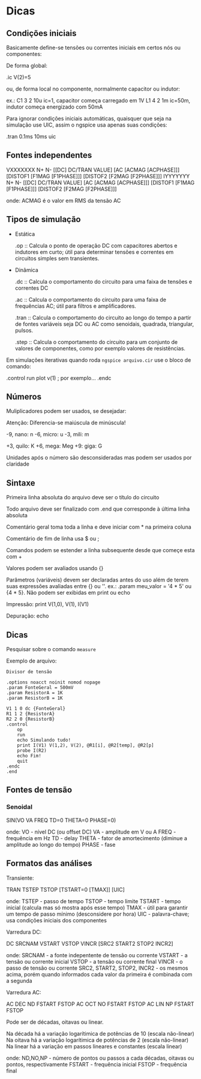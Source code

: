 # Dicas

## Condições iniciais

Basicamente define-se tensões ou correntes iniciais em certos nós ou componentes:

De forma global:

.ic V(2)=5

ou, de forma local no componente, normalmente capacitor ou indutor:

ex.: C1 3 2 10u ic=1, capacitor começa carregado em 1V
     L1 4 2 1m ic=50m, indutor começa energizado com 50mA

Para ignorar condições iniciais automáticas, quaisquer que seja na simulação use UIC, assim o ngspice usa apenas suas condições:

.tran 0.1ms 10ms uic

## Fontes independentes

VXXXXXXX N+ N- [[DC] DC/TRAN VALUE] [AC [ACMAG [ACPHASE]]] [DISTOF1 [F1MAG [F1PHASE]]] [DISTOF2 [F2MAG [F2PHASE]]]
IYYYYYYY N+ N- [[DC] DC/TRAN VALUE] [AC [ACMAG [ACPHASE]]] [DISTOF1 [F1MAG [F1PHASE]]] [DISTOF2 [F2MAG [F2PHASE]]]

onde: ACMAG é o valor em RMS da tensão AC

## Tipos de simulação

- Estática

    .op :: Calcula o ponto de operação DC com capacitores abertos e indutores em curto; útil para determinar tensões e correntes em circuitos simples sem transientes.

- Dinâmica

    .dc :: Calcula o comportamento do circuito para uma faixa de tensões e correntes DC

    .ac :: Calcula o comportamento do circuito para uma faixa de frequências AC; útil para filtros e amplificadores.

    .tran :: Calcula o comportamento do circuito ao longo do tempo a partir de fontes variáveis seja DC ou AC como senoidais, quadrada, triangular, pulsos.

    .step :: Calcula o comportamento do circuito para um conjunto de valores de componentes, como por exemplo valores de resistências.

Em simulações iterativas quando roda `ngspice arquivo.cir` use o bloco de comando:

.control
    run
    plot v(1) ; por exemplo...
.endc

## Números

Muliplicadores podem ser usados, se desejadar:

Atenção: Diferencia-se maiúscula de minúscula!

-9, nano: n
-6, micro: u
-3, mili: m

+3, quilo: K
+6, mega: Meg
+9: giga: G

Unidades após o número são desconsideradas mas podem ser usados por claridade

## Sintaxe

Primeira linha absoluta do arquivo deve ser o título do circuito

Todo arquivo deve ser finalizado com .end que corresponde à última linha absoluta

Comentário geral toma toda a linha e deve iniciar com * na primeira coluna

Comentário de fim de linha usa $ ou ;

Comandos podem se estender a linha subsequente desde que começe esta com +

Valores podem ser avaliados usando {}

Parâmetros (variáveis) devem ser declaradas antes do uso além de terem suas expressões avaliadas entre {} ou ''. ex.: .param meu_valor = '4 * 5' ou {4 * 5}. Não podem ser exibidas em print ou echo

Impressão: print V(1,0), V(1), I(V1)

Depuração: echo

## Dicas

Pesquisar sobre o comando `measure`

Exemplo de arquivo:

```spice
Divisor de tensão

.options noacct noinit nomod nopage
.param FonteGeral = 500mV
.param ResistorA = 1K
.param ResistorB = 1K

V1 1 0 dc {FonteGeral}
R1 1 2 {ResistorA}
R2 2 0 {ResistorB}
.control
    op
    run
    echo Simulando tudo!
    print I(V1) V(1,2), V(2), @R1[i], @R2[temp], @R2[p]
    probe I(R2)
    echo Fim!
    quit
.endc
.end
```

## Fontes de tensão

### Senoidal

SIN(VO VA FREQ TD=0 THETA=0 PHASE=0)

onde: VO - nível DC (ou offset DC)
      VA - amplitude em V ou A
      FREQ - frequência em Hz
      TD - delay
      THETA - fator de amortecimento (diminue a amplitude ao longo do tempo)
      PHASE - fase

## Formatos das análises

Transiente:

TRAN TSTEP TSTOP [TSTART=0 [TMAX]] [UIC]

onde: TSTEP - passo de tempo
      TSTOP - tempo limite
      TSTART - tempo inicial (calcula mas só mostra após esse tempo)
      TMAX - útil para garantir um tempo de passo mínimo (desconsidere por hora)
      UIC - palavra-chave; usa condições iniciais dos componentes

Varredura DC:

DC SRCNAM VSTART VSTOP VINCR [SRC2 START2 STOP2 INCR2]

onde: SRCNAM - a fonte indepentente de tensão ou corrente
      VSTART - a tensão ou corrente inicial
      VSTOP  - a tensão ou corrente final
      VINCR  - o passo de tensão ou corrente
      SRC2, START2, STOP2, INCR2   -  os mesmos acima, porém quando informados cada valor da primeira é combinada com a segunda

Varredura AC:

AC DEC ND FSTART FSTOP
AC OCT NO FSTART FSTOP
AC LIN NP FSTART FSTOP

Pode ser de décadas, oitavas ou linear.

Na década há a variação logarítimica de potências de 10 (escala não-linear)
Na oitava há a variação logarítimica de potências de 2 (escala não-linear)
Na linear há a variação em passos lineares e constantes (escala linear)

onde: ND,NO,NP - número de pontos ou passos a cada décadas, oitavas ou pontos, respectivamente
      FSTART - frequência inicial
      FSTOP - frequência final
